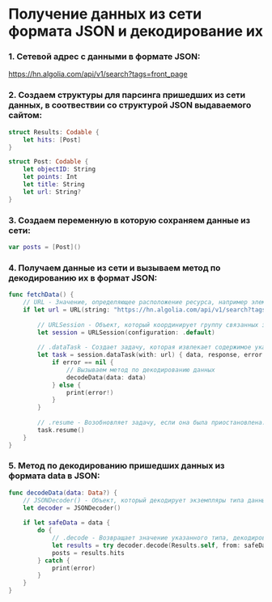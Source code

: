 # Получение данных из сети формата JSON и декодирование их

### 1. Сетевой адрес с данными в формате JSON: 

https://hn.algolia.com/api/v1/search?tags=front_page

### 2. Cоздаем структуры для парсинга пришедших из сети данных, в соотвествии со структурой JSON выдаваемого сайтом:

```Swift
struct Results: Codable {
    let hits: [Post]
}

struct Post: Codable {
    let objectID: String
    let points: Int
    let title: String
    let url: String?
}
```

### 3. Создаем переменную в которую сохраняем данные из сети:

```Swift
var posts = [Post]()
```

### 4. Получаем данные из сети и вызываем метод по декодированию их в формат JSON:

```Swift
func fetchData() {
    // URL - Значение, определяющее расположение ресурса, например элемент на удаленном сервере или путь к локальному файлу.
    if let url = URL(string: "https://hn.algolia.com/api/v1/search?tags=front_page") {
        
        // URLSession - Объект, который координирует группу связанных задач передачи данных по сети.
        let session = URLSession(configuration: .default)
        
        // .dataTask - Создает задачу, которая извлекает содержимое указанного URL-адреса, а затем вызывает обработчик по завершении.
        let task = session.dataTask(with: url) { data, response, error in
            if error == nil {
                // Вызываем метод по декодированию данных
                decodeData(data: data)
            } else {
                print(error!)
            }
        }
        
        // .resume - Возобновляет задачу, если она была приостановлена.
        task.resume()
    }
}
```

### 5. Метод по декодированию пришедших данных из формата data в JSON:

```Swift
func decodeData(data: Data?) { 
    // JSONDecoder() - Объект, который декодирует экземпляры типа данных из объектов JSON.
    let decoder = JSONDecoder()
    
    if let safeData = data {
        do {
            // .decode - Возвращает значение указанного типа, декодированное из объекта JSON.
            let results = try decoder.decode(Results.self, from: safeData)
            posts = results.hits
        } catch {
            print(error)
        }
    }
}
```
